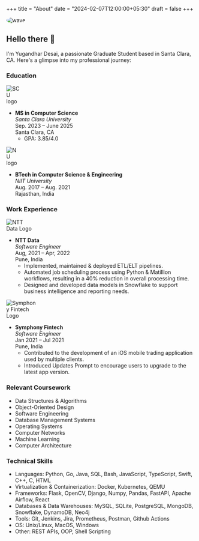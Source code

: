 +++
title = "About"
date = "2024-02-07T12:00:00+05:30"
draft = false
+++
<!-- round profile avatar -->
<img src="/wave.jpg" alt="wave" style="border-radius: 100%; max-width: 25%; align-self: right; margin-right: 10px;">

## Hello there 👋

I'm Yugandhar Desai, a passionate Graduate Student based in Santa Clara, CA. Here's a glimpse into my professional journey:

### Education
<img src="/SCU.png" alt="SCU logo" position="left" style="max-width: 8%;" >

- **MS in Computer Science**  
  *Santa Clara University*  
  Sep. 2023 – June 2025  
  Santa Clara, CA
  - GPA: 3.85/4.0

<img src="/NU-logo.png" alt="NU logo" position="left" style="max-width: 7%;">

- **BTech in Computer Science & Engineering**  
  *NIIT University*  
  Aug. 2017 – Aug. 2021  
  Rajasthan, India

### Work Experience
<img src="/ntt-data.png" alt="NTT Data Logo" position="left" style="border-radius: 2px; max-width: 14%;">

- **NTT Data**  
  *Software Engineer*  
  Aug, 2021 – Apr, 2022  
  Pune, India  
  - Implemented, maintained & deployed ETL/ELT pipelines.
  - Automated job scheduling process using Python & Matillion workflows, resulting in a 40% reduction in overall processing time.
  - Designed and developed data models in Snowflake to support business intelligence and reporting needs.

<img src="/symphony-fintech.png" alt="Symphony Fintech Logo" position="left" style="border-radius: 2px; max-width: 16%;">

- **Symphony Fintech**  
 *Software Engineer*  
  Jan 2021 – Jul 2021  
  Pune, India  
  - Contributed to the development of an iOS mobile trading application used by multiple clients.
  - Introduced Updates Prompt to encourage users to upgrade to the latest app version.


### Relevant Coursework
- Data Structures & Algorithms
- Object-Oriented Design
- Software Engineering
- Database Management Systems
- Operating Systems
- Computer Networks
- Machine Learning
- Computer Architecture

### Technical Skills
- Languages: Python, Go, Java, SQL, Bash, JavaScript, TypeScript, Swift, C++, C, HTML
- Virtualization & Containerization: Docker, Kubernetes, QEMU
- Frameworks: Flask, OpenCV, Django, Numpy, Pandas, FastAPI, Apache Airflow, React
- Databases & Data Warehouses: MySQL, SQLite, PostgreSQL, MongoDB, Snowflake, DynamoDB, Neo4j
- Tools: Git, Jenkins, Jira, Prometheus, Postman, Github Actions
- OS: Unix/Linux, MacOS, Windows
- Other: REST APIs, OOP, Shell Scripting



